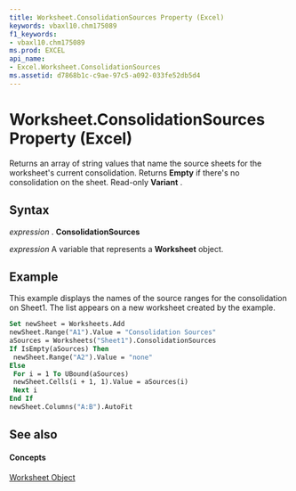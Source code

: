 ```yaml
---
title: Worksheet.ConsolidationSources Property (Excel)
keywords: vbaxl10.chm175089
f1_keywords:
- vbaxl10.chm175089
ms.prod: EXCEL
api_name:
- Excel.Worksheet.ConsolidationSources
ms.assetid: d7868b1c-c9ae-97c5-a092-033fe52db5d4
---
```



# Worksheet.ConsolidationSources Property (Excel)

Returns an array of string values that name the source sheets for the worksheet's current consolidation. Returns  **Empty** if there's no consolidation on the sheet. Read-only **Variant** .


## Syntax

 _expression_ . **ConsolidationSources**

 _expression_ A variable that represents a **Worksheet** object.


## Example

This example displays the names of the source ranges for the consolidation on Sheet1. The list appears on a new worksheet created by the example.


```vb
Set newSheet = Worksheets.Add 
newSheet.Range("A1").Value = "Consolidation Sources" 
aSources = Worksheets("Sheet1").ConsolidationSources 
If IsEmpty(aSources) Then 
 newSheet.Range("A2").Value = "none" 
Else 
 For i = 1 To UBound(aSources) 
 newSheet.Cells(i + 1, 1).Value = aSources(i) 
 Next i 
End If 
newSheet.Columns("A:B").AutoFit
```


## See also


#### Concepts


[Worksheet Object](worksheet-object-excel.md)

